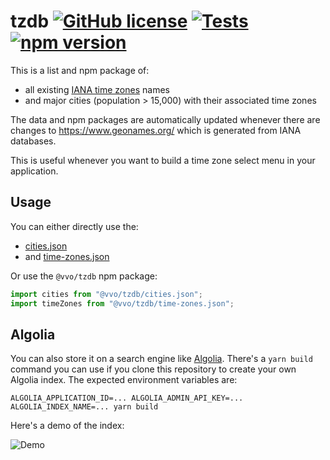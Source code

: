 # tzdb [![GitHub license](https://img.shields.io/github/license/vvo/tzdb?style=flat)](https://github.com/vvo/tzdb/blob/master/LICENSE) [![Tests](https://github.com/vvo/tzdb/workflows/CI/badge.svg)](https://github.com/vvo/tzdb/actions) [![npm version](https://badge.fury.io/js/%40vvo%2Ftzdb.svg)](https://www.npmjs.com/package/@vvo/tzdb)

This is a list and npm package of:

- all existing [IANA time zones](https://www.iana.org/time-zones) names
- and major cities (population > 15,000) with their associated time zones

The data and npm packages are automatically updated whenever there are changes to https://www.geonames.org/ which is generated from IANA databases.

This is useful whenever you want to build a time zone select menu in your application.

## Usage

You can either directly use the:

- [cities.json](./cities.json?raw=true)
- and [time-zones.json](./time-zones.json?raw=true)

Or use the `@vvo/tzdb` npm package:

```js
import cities from "@vvo/tzdb/cities.json";
import timeZones from "@vvo/tzdb/time-zones.json";
```

## Algolia

You can also store it on a search engine like [Algolia](http://algolia.com/). There's a `yarn build` command you can use if you clone this repository to create your own Algolia index. The expected environment variables are:

```
ALGOLIA_APPLICATION_ID=... ALGOLIA_ADMIN_API_KEY=... ALGOLIA_INDEX_NAME=... yarn build
```

Here's a demo of the index:

![Demo](./demo.gif)
